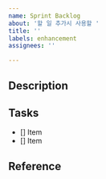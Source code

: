 ```yaml
---
name: Sprint Backlog
about: '할 일 추가시 사용할 '
title: ''
labels: enhancement
assignees: ''

---
```


## Description

## Tasks

- [] Item
- [] Item

## Reference
